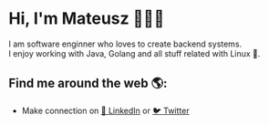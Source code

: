 # Hi, I'm Mateusz 👋👨‍💻

I am software enginner who loves to create backend systems. <br>
I enjoy working with Java, Golang and all stuff related with Linux 🐧.  <br>


## Find me around the web 🌎: 
- Make connection on <a href="https://www.linkedin.com/in/mateusz-g%C4%99borski">💼 LinkedIn</a>  or <a href="https://twitter.com/GeborskiMateusz">🐦 Twitter</a> 


